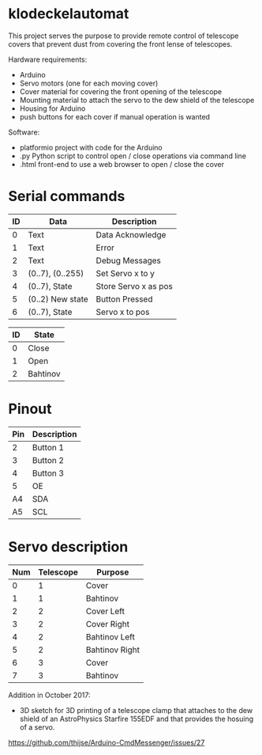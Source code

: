 # klodeckelautomat
This project serves the purpose to provide remote control of telescope covers that prevent dust from covering the front lense of telescopes.

Hardware requirements:
- Arduino
- Servo motors (one for each moving cover)
- Cover material for covering the front opening of the telescope
- Mounting material to attach the servo to the dew shield of the telescope
- Housing for Arduino
- push buttons for each cover if manual operation is wanted

Software:
- platformio project with code for the Arduino
- .py Python script to control open / close operations via command line
- .html front-end to use a web browser to open / close the cover

# Serial commands

| ID | Data              | Description          |
|----|-------------------|----------------------|
|  0 | Text              | Data Acknowledge     |
|  1 | Text              | Error                |
|  2 | Text              | Debug Messages       |
|  3 | (0..7), (0..255)  | Set Servo x to y     |
|  4 | (0..7), State     | Store Servo x as pos |
|  5 | (0..2)  New state | Button Pressed       |
|  6 | (0..7), State     | Servo x to pos       |

| ID | State    |
|----|----------|
| 0  | Close    |
| 1  | Open     |
| 2  | Bahtinov |

# Pinout

| Pin | Description |
|-----|-------------|
| 2   | Button 1    |
| 3   | Button 2    |
| 4   | Button 3    |
| 5   | OE          |
| A4  | SDA         | 
| A5  | SCL         |

# Servo description

| Num | Telescope | Purpose        |
|-----|-----------|----------------|
| 0   | 1         | Cover          |
| 1   | 1         | Bahtinov       |
| 2   | 2         | Cover Left     |
| 3   | 2         | Cover Right    |
| 4   | 2         | Bahtinov Left  |
| 5   | 2         | Bahtinov Right |
| 6   | 3         | Cover          |
| 7   | 3         | Bahtinov       |

Addition in October 2017:
- 3D sketch for 3D printing of a telescope clamp that attaches to the dew shield of an AstroPhysics Starfire 155EDF and that provides the hosuing of a servo.

https://github.com/thijse/Arduino-CmdMessenger/issues/27
